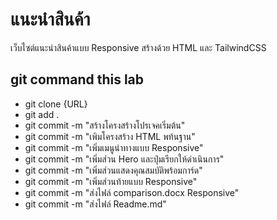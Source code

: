 # แนะนำสินค้า
เว็บไซต์แนะนำสินค้าแบบ Responsive สร้างด้วย HTML และ TailwindCSS

## git command this lab
- git clone {URL}
- git add .
- git commit -m "สร้างโครงสร้างโปรเจคเริ่มต้น"
- git commit -m "เพิมโครงสร้าง HTML พท้นฐาน"
- git commit -m "เพิ่มเมนูนำทางแบบ Responsive"
- git commit -m "เพิ่มส่วน Hero และปุ่มเรียกให้ดำเนินการ"
- git commit -m "เพิ่มส่วนแสดงคุณสมบัติพร้อมการ์ด"
- git commit -m "เพิ่มส่วนท้ายแบบ Responsive"
- git commit -m "ส่งไฟล์ comparison.docx Responsive"
- git commit -m "ส่งไฟล์ Readme.md"